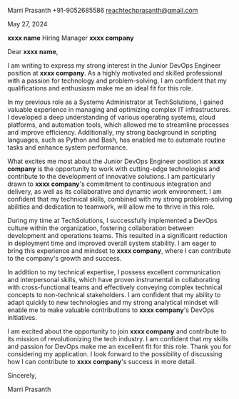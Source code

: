 Marri Prasanth
+91-9052685586
reachtechprasanth@gmail.com

May 27, 2024

**xxxx  name**
Hiring Manager
**xxxx  company**

Dear **xxxx  name**,

I am writing to express my strong interest in the Junior DevOps Engineer position at **xxxx  company**. As a highly motivated and skilled professional with a passion for technology and problem-solving, I am confident that my qualifications and enthusiasm make me an ideal fit for this role.

In my previous role as a Systems Administrator at TechSolutions, I gained valuable experience in managing and optimizing complex IT infrastructures. I developed a deep understanding of various operating systems, cloud platforms, and automation tools, which allowed me to streamline processes and improve efficiency. Additionally, my strong background in scripting languages, such as Python and Bash, has enabled me to automate routine tasks and enhance system performance.

What excites me most about the Junior DevOps Engineer position at **xxxx  company** is the opportunity to work with cutting-edge technologies and contribute to the development of innovative solutions. I am particularly drawn to **xxxx  company**'s commitment to continuous integration and delivery, as well as its collaborative and dynamic work environment. I am confident that my technical skills, combined with my strong problem-solving abilities and dedication to teamwork, will allow me to thrive in this role.

During my time at TechSolutions, I successfully implemented a DevOps culture within the organization, fostering collaboration between development and operations teams. This resulted in a significant reduction in deployment time and improved overall system stability. I am eager to bring this experience and mindset to **xxxx  company**, where I can contribute to the company's growth and success.

In addition to my technical expertise, I possess excellent communication and interpersonal skills, which have proven instrumental in collaborating with cross-functional teams and effectively conveying complex technical concepts to non-technical stakeholders. I am confident that my ability to adapt quickly to new technologies and my strong analytical mindset will enable me to make valuable contributions to **xxxx  company**'s DevOps initiatives.

I am excited about the opportunity to join **xxxx  company** and contribute to its mission of revolutionizing the tech industry. I am confident that my skills and passion for DevOps make me an excellent fit for this role. Thank you for considering my application. I look forward to the possibility of discussing how I can contribute to **xxxx  company**'s success in more detail.

Sincerely,

Marri Prasanth
